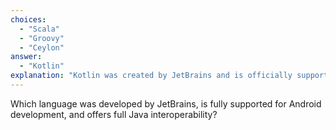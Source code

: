 ```yaml
---
choices:
  - "Scala"
  - "Groovy"
  - "Ceylon"
answer:
  - "Kotlin"
explanation: "Kotlin was created by JetBrains and is officially supported by Google for Android. It runs on the JVM and is interoperable with Java."
---
```


Which language was developed by JetBrains, is fully supported for Android development, and offers full Java interoperability?
